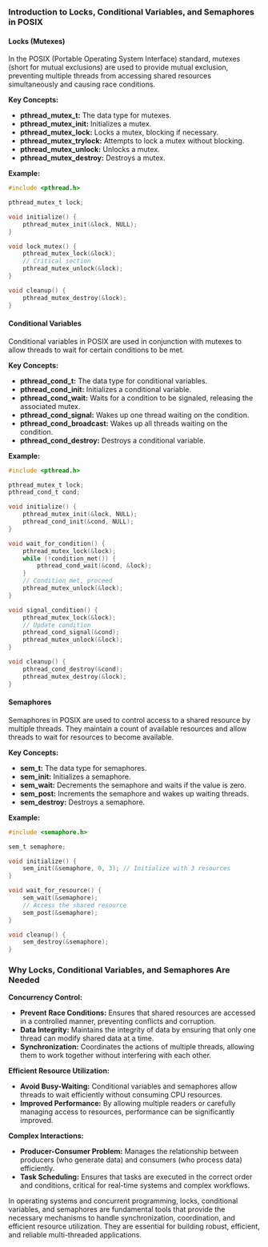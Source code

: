 ### Introduction to Locks, Conditional Variables, and Semaphores in POSIX

#### Locks (Mutexes)

In the POSIX (Portable Operating System Interface) standard, mutexes (short for mutual exclusions) are used to provide mutual exclusion, preventing multiple threads from accessing shared resources simultaneously and causing race conditions.

**Key Concepts:**
- **pthread_mutex_t:** The data type for mutexes.
- **pthread_mutex_init:** Initializes a mutex.
- **pthread_mutex_lock:** Locks a mutex, blocking if necessary.
- **pthread_mutex_trylock:** Attempts to lock a mutex without blocking.
- **pthread_mutex_unlock:** Unlocks a mutex.
- **pthread_mutex_destroy:** Destroys a mutex.

**Example:**
```c
#include <pthread.h>

pthread_mutex_t lock;

void initialize() {
    pthread_mutex_init(&lock, NULL);
}

void lock_mutex() {
    pthread_mutex_lock(&lock);
    // Critical section
    pthread_mutex_unlock(&lock);
}

void cleanup() {
    pthread_mutex_destroy(&lock);
}
```

#### Conditional Variables

Conditional variables in POSIX are used in conjunction with mutexes to allow threads to wait for certain conditions to be met.

**Key Concepts:**
- **pthread_cond_t:** The data type for conditional variables.
- **pthread_cond_init:** Initializes a conditional variable.
- **pthread_cond_wait:** Waits for a condition to be signaled, releasing the associated mutex.
- **pthread_cond_signal:** Wakes up one thread waiting on the condition.
- **pthread_cond_broadcast:** Wakes up all threads waiting on the condition.
- **pthread_cond_destroy:** Destroys a conditional variable.

**Example:**
```c
#include <pthread.h>

pthread_mutex_t lock;
pthread_cond_t cond;

void initialize() {
    pthread_mutex_init(&lock, NULL);
    pthread_cond_init(&cond, NULL);
}

void wait_for_condition() {
    pthread_mutex_lock(&lock);
    while (!condition_met()) {
        pthread_cond_wait(&cond, &lock);
    }
    // Condition met, proceed
    pthread_mutex_unlock(&lock);
}

void signal_condition() {
    pthread_mutex_lock(&lock);
    // Update condition
    pthread_cond_signal(&cond);
    pthread_mutex_unlock(&lock);
}

void cleanup() {
    pthread_cond_destroy(&cond);
    pthread_mutex_destroy(&lock);
}
```

#### Semaphores

Semaphores in POSIX are used to control access to a shared resource by multiple threads. They maintain a count of available resources and allow threads to wait for resources to become available.

**Key Concepts:**
- **sem_t:** The data type for semaphores.
- **sem_init:** Initializes a semaphore.
- **sem_wait:** Decrements the semaphore and waits if the value is zero.
- **sem_post:** Increments the semaphore and wakes up waiting threads.
- **sem_destroy:** Destroys a semaphore.

**Example:**
```c
#include <semaphore.h>

sem_t semaphore;

void initialize() {
    sem_init(&semaphore, 0, 3); // Initialize with 3 resources
}

void wait_for_resource() {
    sem_wait(&semaphore);
    // Access the shared resource
    sem_post(&semaphore);
}

void cleanup() {
    sem_destroy(&semaphore);
}
```

### Why Locks, Conditional Variables, and Semaphores Are Needed

**Concurrency Control:**
- **Prevent Race Conditions:** Ensures that shared resources are accessed in a controlled manner, preventing conflicts and corruption.
- **Data Integrity:** Maintains the integrity of data by ensuring that only one thread can modify shared data at a time.
- **Synchronization:** Coordinates the actions of multiple threads, allowing them to work together without interfering with each other.

**Efficient Resource Utilization:**
- **Avoid Busy-Waiting:** Conditional variables and semaphores allow threads to wait efficiently without consuming CPU resources.
- **Improved Performance:** By allowing multiple readers or carefully managing access to resources, performance can be significantly improved.

**Complex Interactions:**
- **Producer-Consumer Problem:** Manages the relationship between producers (who generate data) and consumers (who process data) efficiently.
- **Task Scheduling:** Ensures that tasks are executed in the correct order and conditions, critical for real-time systems and complex workflows.

In operating systems and concurrent programming, locks, conditional variables, and semaphores are fundamental tools that provide the necessary mechanisms to handle synchronization, coordination, and efficient resource utilization. They are essential for building robust, efficient, and reliable multi-threaded applications.